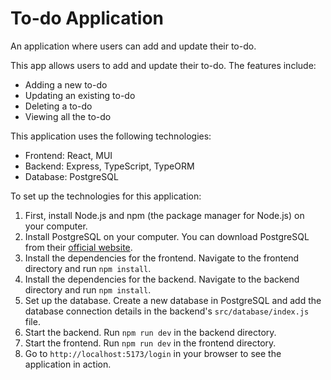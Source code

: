# To-do Application

An application where users can add and update their to-do.

This app allows users to add and update their to-do. The features include:

- Adding a new to-do
- Updating an existing to-do
- Deleting a to-do
- Viewing all the to-do

This application uses the following technologies:

- Frontend: React, MUI
- Backend: Express, TypeScript, TypeORM
- Database: PostgreSQL

To set up the technologies for this application:

1. First, install Node.js and npm (the package manager for Node.js) on your computer.
2. Install PostgreSQL on your computer. You can download PostgreSQL from their [official website](https://www.postgresql.org/download/).
3. Install the dependencies for the frontend. Navigate to the frontend directory and run `npm install`.
4. Install the dependencies for the backend. Navigate to the backend directory and run `npm install`.
5. Set up the database. Create a new database in PostgreSQL and add the database connection details in the backend's `src/database/index.js` file.
6. Start the backend. Run `npm run dev` in the backend directory.
7. Start the frontend. Run `npm run dev` in the frontend directory.
8. Go to `http://localhost:5173/login` in your browser to see the application in action.
